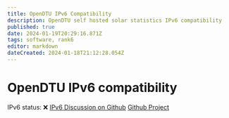 ```yaml
---
title: OpenDTU IPv6 Compatibility
description: OpenDTU self hosted solar statistics IPv6 compatibility
published: true
date: 2024-01-19T20:29:16.871Z
tags: software, rank6
editor: markdown
dateCreated: 2024-01-18T21:12:28.054Z
---
```


# OpenDTU IPv6 compatibility

IPv6 status: :x:
[IPv6 Discussion on Github](https://github.com/tbnobody/OpenDTU/discussions/1214)
[Github Project](https://github.com/tbnobody/OpenDTU)